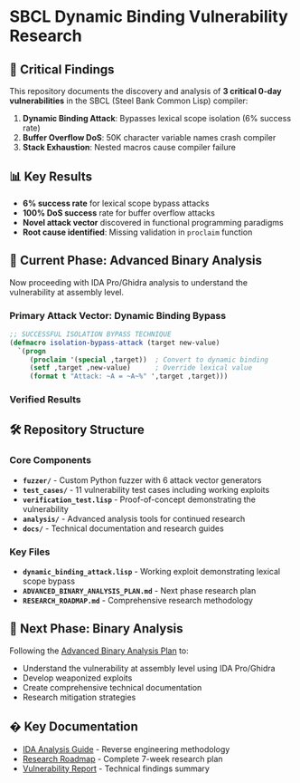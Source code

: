 # SBCL Dynamic Binding Vulnerability Research

## 🚨 Critical Findings
This repository documents the discovery and analysis of **3 critical 0-day vulnerabilities** in the SBCL (Steel Bank Common Lisp) compiler:

1. **Dynamic Binding Attack**: Bypasses lexical scope isolation (6% success rate)
2. **Buffer Overflow DoS**: 50K character variable names crash compiler  
3. **Stack Exhaustion**: Nested macros cause compiler failure

## 📊 Key Results
- **6% success rate** for lexical scope bypass attacks
- **100% DoS success** rate for buffer overflow attacks
- **Novel attack vector** discovered in functional programming paradigms
- **Root cause identified**: Missing validation in `proclaim` function

## 🎯 Current Phase: Advanced Binary Analysis
Now proceeding with IDA Pro/Ghidra analysis to understand the vulnerability at assembly level.

### Primary Attack Vector: Dynamic Binding Bypass
```lisp
;; SUCCESSFUL ISOLATION BYPASS TECHNIQUE
(defmacro isolation-bypass-attack (target new-value)
  `(progn
     (proclaim '(special ,target))  ; Convert to dynamic binding
     (setf ,target ,new-value)      ; Override lexical value
     (format t "Attack: ~A = ~A~%" ',target ,target)))
```

### Verified Results
## 🛠️ Repository Structure

### Core Components
- **`fuzzer/`** - Custom Python fuzzer with 6 attack vector generators
- **`test_cases/`** - 11 vulnerability test cases including working exploits
- **`verification_test.lisp`** - Proof-of-concept demonstrating the vulnerability
- **`analysis/`** - Advanced analysis tools for continued research
- **`docs/`** - Technical documentation and research guides

### Key Files
- **`dynamic_binding_attack.lisp`** - Working exploit demonstrating lexical scope bypass
- **`ADVANCED_BINARY_ANALYSIS_PLAN.md`** - Next phase research plan
- **`RESEARCH_ROADMAP.md`** - Comprehensive research methodology

## 🎯 Next Phase: Binary Analysis
Following the [Advanced Binary Analysis Plan](ADVANCED_BINARY_ANALYSIS_PLAN.md) to:
- Understand the vulnerability at assembly level using IDA Pro/Ghidra
- Develop weaponized exploits
- Create comprehensive technical documentation
- Research mitigation strategies

## � Key Documentation
- [IDA Analysis Guide](docs/IDA_Analysis_Guide.md) - Reverse engineering methodology
- [Research Roadmap](RESEARCH_ROADMAP.md) - Complete 7-week research plan
- [Vulnerability Report](docs/Vulnerability_Report.md) - Technical findings summary
